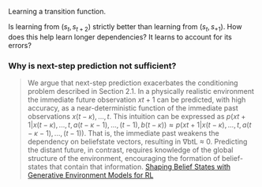 Learning a transition function.

Is learning from $(s_t, s_{t+2})$ strictly better than learning from $(s_t, s_{+1})$.
How does this help learn longer dependencies?
It learns to account for its errors?


### Why is next-step prediction not sufficient?

> We argue that next-step prediction exacerbates the conditioning problem described in Section 2.1. In a physically realistic environment the immediate future observation $xt+1$ can be predicted, with high accuracy, as a near-deterministic function of the immediate past observations $x(t−κ),...,t$. This intuition can be expressed as $p(xt+1|x(t−κ),...,t, a(t−κ−1),...,(t−1), b(t−κ)) ≈ p(xt+1|x(t−κ),...,t, a(t−κ−1),...,(t−1))$. That is, the immediate past weakens the dependency on beliefstate vectors, resulting in ∇btL ≈ 0. Predicting the distant future, in contrast, requires knowledge of the global structure of the environment, encouraging the formation of belief-states that contain that information. [Shaping Belief States with Generative Environment Models for RL](https://arxiv.org/abs/1906.09237)
